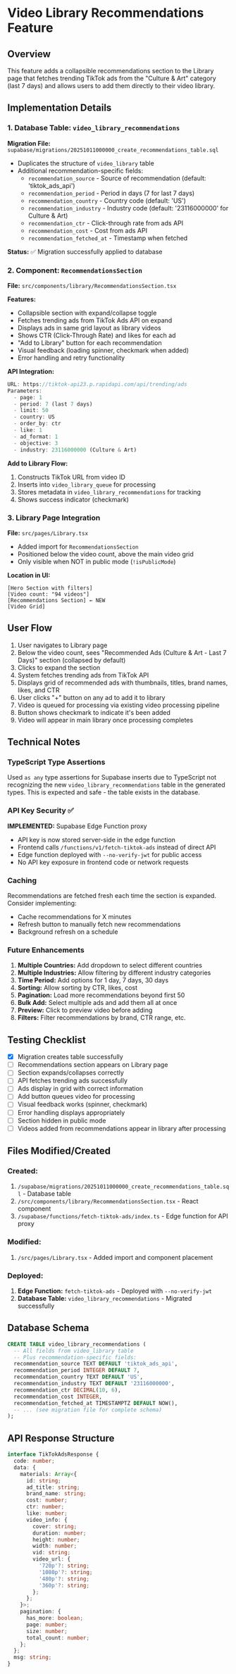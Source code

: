 # Video Library Recommendations Feature

## Overview
This feature adds a collapsible recommendations section to the Library page that fetches trending TikTok ads from the "Culture & Art" category (last 7 days) and allows users to add them directly to their video library.

## Implementation Details

### 1. Database Table: `video_library_recommendations`
**Migration File:** `supabase/migrations/20251011000000_create_recommendations_table.sql`

- Duplicates the structure of `video_library` table
- Additional recommendation-specific fields:
  - `recommendation_source` - Source of recommendation (default: 'tiktok_ads_api')
  - `recommendation_period` - Period in days (7 for last 7 days)
  - `recommendation_country` - Country code (default: 'US')
  - `recommendation_industry` - Industry code (default: '23116000000' for Culture & Art)
  - `recommendation_ctr` - Click-through rate from ads API
  - `recommendation_cost` - Cost from ads API
  - `recommendation_fetched_at` - Timestamp when fetched

**Status:** ✅ Migration successfully applied to database

### 2. Component: `RecommendationsSection`
**File:** `src/components/library/RecommendationsSection.tsx`

**Features:**
- Collapsible section with expand/collapse toggle
- Fetches trending ads from TikTok Ads API on expand
- Displays ads in same grid layout as library videos
- Shows CTR (Click-Through Rate) and likes for each ad
- "Add to Library" button for each recommendation
- Visual feedback (loading spinner, checkmark when added)
- Error handling and retry functionality

**API Integration:**
```javascript
URL: https://tiktok-api23.p.rapidapi.com/api/trending/ads
Parameters:
  - page: 1
  - period: 7 (last 7 days)
  - limit: 50
  - country: US
  - order_by: ctr
  - like: 1
  - ad_format: 1
  - objective: 3
  - industry: 23116000000 (Culture & Art)
```

**Add to Library Flow:**
1. Constructs TikTok URL from video ID
2. Inserts into `video_library_queue` for processing
3. Stores metadata in `video_library_recommendations` for tracking
4. Shows success indicator (checkmark)

### 3. Library Page Integration
**File:** `src/pages/Library.tsx`

- Added import for `RecommendationsSection`
- Positioned below the video count, above the main video grid
- Only visible when NOT in public mode (`!isPublicMode`)

**Location in UI:**
```
[Hero Section with filters]
[Video count: "94 videos"]
[Recommendations Section] ← NEW
[Video Grid]
```

## User Flow

1. User navigates to Library page
2. Below the video count, sees "Recommended Ads (Culture & Art - Last 7 Days)" section (collapsed by default)
3. Clicks to expand the section
4. System fetches trending ads from TikTok API
5. Displays grid of recommended ads with thumbnails, titles, brand names, likes, and CTR
6. User clicks "+" button on any ad to add it to library
7. Video is queued for processing via existing video processing pipeline
8. Button shows checkmark to indicate it's been added
9. Video will appear in main library once processing completes

## Technical Notes

### TypeScript Type Assertions
Used `as any` type assertions for Supabase inserts due to TypeScript not recognizing the new `video_library_recommendations` table in the generated types. This is expected and safe - the table exists in the database.

### API Key Security ✅
**IMPLEMENTED:** Supabase Edge Function proxy
- API key is now stored server-side in the edge function
- Frontend calls `/functions/v1/fetch-tiktok-ads` instead of direct API
- Edge function deployed with `--no-verify-jwt` for public access
- No API key exposure in frontend code or network requests

### Caching
Recommendations are fetched fresh each time the section is expanded. Consider implementing:
- Cache recommendations for X minutes
- Refresh button to manually fetch new recommendations
- Background refresh on a schedule

### Future Enhancements
1. **Multiple Countries:** Add dropdown to select different countries
2. **Multiple Industries:** Allow filtering by different industry categories
3. **Time Period:** Add options for 1 day, 7 days, 30 days
4. **Sorting:** Allow sorting by CTR, likes, cost
5. **Pagination:** Load more recommendations beyond first 50
6. **Bulk Add:** Select multiple ads and add them all at once
7. **Preview:** Click to preview video before adding
8. **Filters:** Filter recommendations by brand, CTR range, etc.

## Testing Checklist

- [x] Migration creates table successfully
- [ ] Recommendations section appears on Library page
- [ ] Section expands/collapses correctly
- [ ] API fetches trending ads successfully
- [ ] Ads display in grid with correct information
- [ ] Add button queues video for processing
- [ ] Visual feedback works (spinner, checkmark)
- [ ] Error handling displays appropriately
- [ ] Section hidden in public mode
- [ ] Videos added from recommendations appear in library after processing

## Files Modified/Created

### Created:
1. `/supabase/migrations/20251011000000_create_recommendations_table.sql` - Database table
2. `/src/components/library/RecommendationsSection.tsx` - React component
3. `/supabase/functions/fetch-tiktok-ads/index.ts` - Edge function for API proxy

### Modified:
1. `/src/pages/Library.tsx` - Added import and component placement

### Deployed:
1. **Edge Function:** `fetch-tiktok-ads` - Deployed with `--no-verify-jwt`
2. **Database Table:** `video_library_recommendations` - Migrated successfully

## Database Schema

```sql
CREATE TABLE video_library_recommendations (
  -- All fields from video_library table
  -- Plus recommendation-specific fields:
  recommendation_source TEXT DEFAULT 'tiktok_ads_api',
  recommendation_period INTEGER DEFAULT 7,
  recommendation_country TEXT DEFAULT 'US',
  recommendation_industry TEXT DEFAULT '23116000000',
  recommendation_ctr DECIMAL(10, 6),
  recommendation_cost INTEGER,
  recommendation_fetched_at TIMESTAMPTZ DEFAULT NOW(),
  -- ... (see migration file for complete schema)
);
```

## API Response Structure

```typescript
interface TikTokAdsResponse {
  code: number;
  data: {
    materials: Array<{
      id: string;
      ad_title: string;
      brand_name: string;
      cost: number;
      ctr: number;
      like: number;
      video_info: {
        cover: string;
        duration: number;
        height: number;
        width: number;
        vid: string;
        video_url: {
          '720p'?: string;
          '1080p'?: string;
          '480p'?: string;
          '360p'?: string;
        };
      };
    }>;
    pagination: {
      has_more: boolean;
      page: number;
      size: number;
      total_count: number;
    };
  };
  msg: string;
}
```
